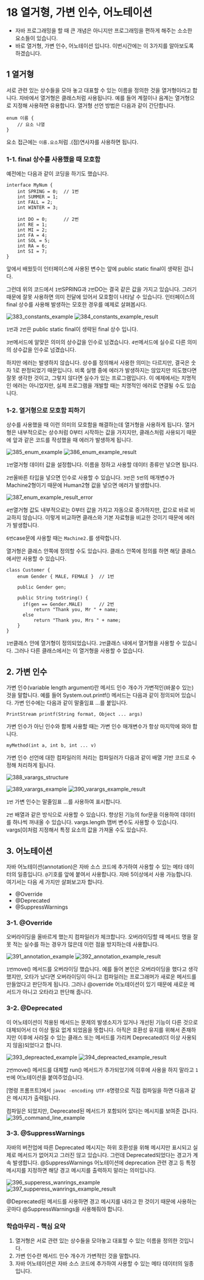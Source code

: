 # 18 열거형, 가변 인수, 어노테이션
- 자바 프로그래밍을 할 때 큰 개념은 아니지만 프로그래밍을 편하게 해주는 소소한 요소들이 있습니다. 
- 바로 열거형, 가변 인수, 어노테이션 입니다. 이번시간에는 이 3가지를 알아보도록 하겠습니다.

## 1 열거형
서로 관련 있는 상수들을 모아 놓고 대표할 수 있는 이름을 정의한 것을 열거형이라고 합니다. 자바에서 열거형은 클래스처럼 사용됩니다. 예를 들어 계절이나 음계는 열거형으로 지정해 사용하면 유용합니다. 열거형 선언 방법은 다음과 같이 간단합니다.
```
enum 이름 {
    // 요소 나열 
}
```

요소 접근에는 `이름.요소`처럼 .(점)연사자를 사용하면 됩니다. 

### 1-1. final 상수를 사용했을 때 모호함 
예전에는 다음과 같이 코딩을 하기도 했습니다. 
```
interface MyNum {
    int SPRING = 0;  // 1번 
    int SUMMER = 1;
    int FALL = 2;
    int WINTER = 3;

    int DO = 0;      // 2번
    int RE = 1;
    int MI = 2;
    int FA = 4;
    int SOL = 5;
    int RA = 6;
    int SI = 7;
}
```

앞에서 배웠듯이 인터페이스에 사용된 변수는 앞에 public static final이 생략된 겁니다.

그런데 위의 코드에서 `1번`SPRING과 `2번`DO는 결국 같은 값을 가지고 있습니다. 그러기 때문에 잘못 사용하면 의미 전달에 있어서 모호함이 나타날 수 있습니다. 인터페이스의 final 상수를 사용해 발생하는 모호한 경우를 예제로 살펴봅시다.

![383_constants_example](https://github.com/user-attachments/assets/36114f1d-458f-4d2a-8d9f-4f0d0852f174)
![384_constants_example_result](https://github.com/user-attachments/assets/c34c0dbb-8ac8-4084-bd86-4250b4bd889d)

`1번`과 `2번`은 public static final이 생략된 final 상수 입니다. 

`3번`메서드에 알맞은 의미의 상수값을 인수로 넘겼습니다. `4번`메서드에 실수로 다른 의미의 상수값을 인수로 넘겼습니다. 

하지만 에러는 발생하지 않습니다. 상수를 정의해서 사용한 의미는 다르지만, 결국은 숫자 1로 판정되었기 때문입니다. 비록 실행 중에 에러가 발생하지는 않았지만 의도했다면 잘못 생각한 것이고, 그렇지 않다면 실수가 있는 프로그램입니다. 이 예제에서는 치명적인 에러는 아니었지만, 실제 프로그램을 개발할 때는 치명적인 에러로 연결될 수도 있습니다. 

### 1-2. 열거형으로 모호함 피하기
상수를 사용했을 때 이런 의미의 모호함을 해결하는데 열거형을 사용하게 됩니다. 열거형은 내부적으로는 상수처럼 0부터 시작하는 값을 가지지만, 클래스처럼 사용되기 때문에 앞과 같은 코드를 작성했을 때 에러가 발생하게 됩니다. 

![385_enum_example](https://github.com/user-attachments/assets/223e8776-1222-4ee1-99d0-9b2432cfd76c)
![386_enum_example_result](https://github.com/user-attachments/assets/942e4e95-920a-4d3f-a6e7-ff86e4d5a084)

`1번`열거형 데이터 값을 설정합니다. 이름을 정하고 사용할 데이터 종류만 넣으면 됩니다. 

`2번`올바른 타입을 넣으면 인수로 사용할 수 있습니다. `3번`은 `5번`의 매개변수가 Machine2형이기 때문에 Human2형 값을 넣으면 에러가 발생합니다. 

![387_enum_example_result_error](https://github.com/user-attachments/assets/f671572e-0bd5-49b9-b49f-c093b5c8cd10)

`4번`열거형 값도 내부적으로는 0부터 값을 가지고 자동으로 증가하지만, 값으로 바로 비교하지 않습니다. 이렇게 비교하면 클래스와 기본 자료형을 비교한 것이기 때문에 에러가 발생합니다. 

`6번`case문에 사용할 때는 `Machine2.`를 생략합니다.

열거형은 클래스 안쪽에 정의할 수도 있습니다. 클래스 안쪽에 정의를 하면 해당 클래스에서만 사용할 수 있습니다.
```
class Customer {
    enum Gender { MALE, FEMALE }  // 1번

    public Gender gen;

    public String toString() {
      if(gen == Gender.MALE)      // 2번
          return "Thank you, Mr " + name;
      else
          return "Thank you, Mrs " + name;
    }
}
```

`1번`클래스 안에 열거형이 정의되었습니다. `2번`클래스 내에서 열거형을 사용할 수 있습니다. 그러나 다른 클래스에서는 이 열거형을 사용할 수 없습니다.

## 2. 가변 인수
가변 인수(variable length argument)란 메서드 인수 개수가 가변적인(바꿀수 있는) 것을 말합니다. 예를 들어 System.out.printf() 메서드는 다음과 같이 정의되어 있습니다. 가변 인수에는 다음과 같이 말줄임표 ...를 붙입니다. 
```
PrintStream printf(String format, Object ... args)
```

가변 인수가 아닌 인수와 함께 사용할 때는 가변 인수 매개변수가 항상 마지막에 와야 합니다. 
```
myMethod(int a, int b, int ... v)
```

가변 인수 선언에 대한 컴파일러의 처리는 컴파일러가 다음과 같이 배열 기반 코드로 수정해 처리하게 됩니다. 

![388_varargs_structure](https://github.com/user-attachments/assets/0d63739d-a70d-4c06-89fe-04baa57f0c7e)

![389_varargs_example](https://github.com/user-attachments/assets/971c7fef-85b4-494b-a45d-6914e718d945)
![390_varargs_example_result](https://github.com/user-attachments/assets/81040769-ef54-4962-bfc9-33e69ce0525b)

`1번` 가변 인수는 말줄임표 ...를 사용하여 표시합니다. 

`2번` 배열과 같은 방식으로 사용할 수 있습니다. 향상된 기능의 for문을 이용하여 데이터를 하나씩 꺼내올 수 있습니다. vargs.length 맴버 변수도 사용할 수 있습니다. vargs[0]처럼 지정해서 특정 요소의 값을 가져올 수도 있습니다. 

## 3. 어노테이션
자바 어노테이션(annotation)은 자바 소스 코드에 추가하여 사용할 수 있는 메타 데이터의 일종입니다. `@`기호를 앞에 붙여서 사용합니다. 자바 5이상에서 사용 가능합니다. 여기서는 다음 세 가지만 살펴보고자 합니다. 
- @Override
- @Deprecated
- @SuppressWarnings

### 3-1. @Override 
오버라이딩을 올바르게 했는지 컴파일러가 체크합니다. 오버라이딩할 때 메서드 명을 잘못 적는 실수를 하는 경우가 많은데 이런 점을 방지하는데 사용합니다.

![391_annotation_example](https://github.com/user-attachments/assets/4f28868e-29f0-4ed0-87fd-3e599cde6722)
![392_annotation_example_result](https://github.com/user-attachments/assets/edf7dddd-9ec0-45a7-bb57-533b4dd21eb5)

`1번`move() 메서드를 오버라이딩 했습니다. 예를 들어 본인은 오버라이딩을 했다고 생각했지만, 오타가 났다면 오버라이딩이 아니고 컴파일러는 프로그래머가 새로운 메서드를 만들었다고 판단하게 됩니다. 그러나 @override 어노테이션이 있기 때문에 새로운 메서드가 아니고 오타라고 판단해 줍니다. 

### 3-2. @Deprecated
이 어노테이션이 적용된 메서드는 문제의 발생소지가 있거나 개선된 기능이 다른 것으로 대체되어서 더 이상 필요 없게 되었음을 뜻합니다. 아직은 호환성 유지를 위해서 존재하지만 이후에 사라질 수 있는 클래스 또는 메서드를 가리켜 Deprecated(더 이상 사용되지 않음)되었다고 합니다.

![393_depreacted_example](https://github.com/user-attachments/assets/cd884e3f-c5f4-498b-bb36-a1d7c786ea06)
![394_depreacted_example_result](https://github.com/user-attachments/assets/36e09154-ea4f-435c-a147-d24075f1abd9)

`2번`move() 메서드를 대체할 run() 메서드가 추가되었기에 이후에 사용을 하지 말라고 `1번`에 어노테이션을 붙여주었습니다.

[명령 프롬프트]에서 `javac -encoding UTF-8`명령으로 직접 컴파일을 하면 다음과 같은 메시지가 출력됩니다. 

컴파일은 되었지만, Deprecated된 메서드가 포함되어 있다는 메시지를 보여준 겁니다. 
![395_command_line_example](https://github.com/user-attachments/assets/f1d24033-916d-4301-a470-21c09508a9b3)

### 3-3. @SuppressWarnings
자바의 버전업에 따른 Deprecated 메시지는 하위 호환성을 위해 메시지만 표시되고 실제로 메서드가 없어지고 그러진 않고 있습니다. 그런데 Deprecated되었다는 경고가 계속 발생합니다. @SuppressWarnings 어노테이션에 deprecation 관련 경고 등 특정 메시지를 지정하면 해당 경고 메시지를 출력하지 말라는 의미입니다. 

![396_supperess_wanrings_example](https://github.com/user-attachments/assets/fd2a7d5f-89e5-4728-8892-a8e8de9d687c)
![397_supperess_wanrings_example_result](https://github.com/user-attachments/assets/ba282e32-983d-4ae9-80de-0bf33c174e20)

@Deprecated된 메서드를 사용하면 경고 메시지를 내라고 한 것이기 때문에 사용하는 곳마다 @SuppressWarnings을 사용해줘야 합니다. 

### 학습마무리 - 핵심 요약 
1. 열거형은 서로 관련 있는 상수들을 모아놓고 대표할 수 있는 이름을 정의한 것입니다.
2. 가변 인수란 메서드 인수 개수가 가변적인 것을 말합니다.
3. 자바 어노테이션은 자바 소스 코드에 추가하여 사용할 수 있는 메타 데이터의 일종입니다.
